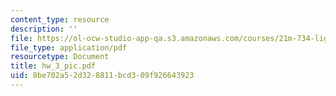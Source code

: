 ```yaml
---
content_type: resource
description: ''
file: https://ol-ocw-studio-app-qa.s3.amazonaws.com/courses/21m-734-lighting-design-for-the-theatre-fall-2003/8be702a52d328811bcd309f926643923_hw_3_pic.pdf
file_type: application/pdf
resourcetype: Document
title: hw_3_pic.pdf
uid: 8be702a5-2d32-8811-bcd3-09f926643923
---
```

